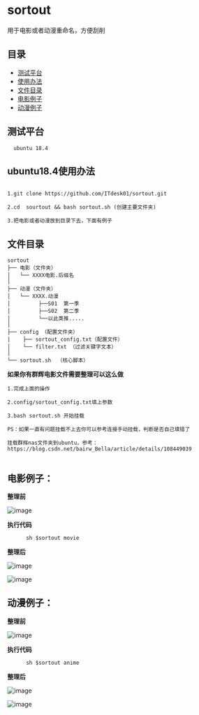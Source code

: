 # sortout
用于电影或者动漫重命名，方便刮削

## 目录
* [测试平台](#测试平台)
* [使用办法](#使用办法)
* [文件目录](#文件目录)
* [电影例子](#电影例子)
* [动漫例子](#动漫例子)

## 测试平台
      
      ubuntu 18.4

## ubuntu18.4使用办法
```

1.git clone https://github.com/ITdesk01/sortout.git

2.cd  sourtout && bash sortout.sh (创建主要文件夹)

3.把电影或者动漫放到目录下去，下面有例子

```

## 文件目录
```
sortout
├── 电影（文件夹）
│   └── XXXX电影.后缀名
│
├── 动漫（文件夹）
│   └── XXXX.动漫
│         ├──S01  第一季
│         ├──S02  第二季
│         └──以此类推.....
│
├── config （配置文件夹）
|    ├── sortout_config.txt（配置文件）
│    └── filter.txt （过滤关键字文本）
│         
└── sortout.sh  （核心脚本）
```

**如果你有群辉电影文件需要整理可以这么做**
```
1.完成上面的操作

2.config/sortout_config.txt填上参数

3.bash sortout.sh 开始挂载

PS：如果一直有问题挂载不上去你可以参考连接手动挂载，判断是否自己填错了

挂载群辉nas文件夹到ubuntu，参考：https://blog.csdn.net/bairw_Bella/article/details/108449039


```



## 电影例子：
**整理前**

![image](https://user-images.githubusercontent.com/38835844/113305148-51cef700-9335-11eb-9a16-cceb7b36ceca.png)


**执行代码**
```
      sh $sortout movie
```
**整理后**

![image](https://user-images.githubusercontent.com/38835844/113305719-e5a0c300-9335-11eb-96c0-a60b3b2e9bf6.png)


![image](https://user-images.githubusercontent.com/38835844/113305888-1254da80-9336-11eb-99b5-6646321f8a8e.png)



## 动漫例子：
**整理前**

![image](https://user-images.githubusercontent.com/38835844/112947664-aaea2f80-9169-11eb-81e1-2cb2c148cfe9.png)


**执行代码**
```
      sh $sortout anime
```
**整理后**

![image](https://user-images.githubusercontent.com/38835844/112948122-3f549200-916a-11eb-8121-c61208bf44ea.png)

![image](https://user-images.githubusercontent.com/38835844/112948205-5bf0ca00-916a-11eb-900a-6ec582ac651d.png)





